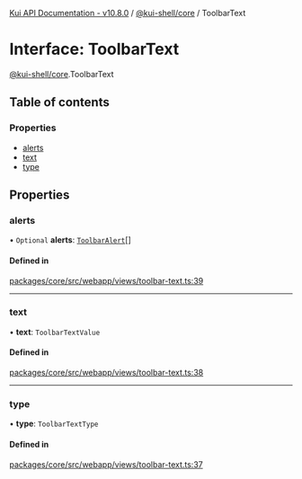 [Kui API Documentation - v10.8.0](../README.md) / [@kui-shell/core](../modules/kui_shell_core.md) / ToolbarText

# Interface: ToolbarText

[@kui-shell/core](../modules/kui_shell_core.md).ToolbarText

## Table of contents

### Properties

- [alerts](kui_shell_core.ToolbarText.md#alerts)
- [text](kui_shell_core.ToolbarText.md#text)
- [type](kui_shell_core.ToolbarText.md#type)

## Properties

### alerts

• `Optional` **alerts**: [`ToolbarAlert`](kui_shell_core.ToolbarAlert.md)[]

#### Defined in

[packages/core/src/webapp/views/toolbar-text.ts:39](https://github.com/mra-ruiz/kui/blob/76908b178/packages/core/src/webapp/views/toolbar-text.ts#L39)

---

### text

• **text**: `ToolbarTextValue`

#### Defined in

[packages/core/src/webapp/views/toolbar-text.ts:38](https://github.com/mra-ruiz/kui/blob/76908b178/packages/core/src/webapp/views/toolbar-text.ts#L38)

---

### type

• **type**: `ToolbarTextType`

#### Defined in

[packages/core/src/webapp/views/toolbar-text.ts:37](https://github.com/mra-ruiz/kui/blob/76908b178/packages/core/src/webapp/views/toolbar-text.ts#L37)

